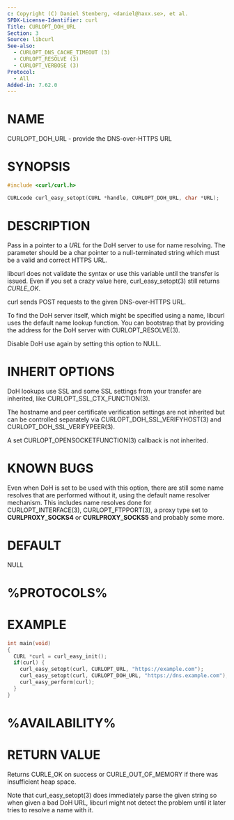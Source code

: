 ```yaml
---
c: Copyright (C) Daniel Stenberg, <daniel@haxx.se>, et al.
SPDX-License-Identifier: curl
Title: CURLOPT_DOH_URL
Section: 3
Source: libcurl
See-also:
  - CURLOPT_DNS_CACHE_TIMEOUT (3)
  - CURLOPT_RESOLVE (3)
  - CURLOPT_VERBOSE (3)
Protocol:
  - All
Added-in: 7.62.0
---
```


# NAME

CURLOPT_DOH_URL - provide the DNS-over-HTTPS URL

# SYNOPSIS

~~~c
#include <curl/curl.h>

CURLcode curl_easy_setopt(CURL *handle, CURLOPT_DOH_URL, char *URL);
~~~

# DESCRIPTION

Pass in a pointer to a *URL* for the DoH server to use for name resolving. The
parameter should be a char pointer to a null-terminated string which must be a
valid and correct HTTPS URL.

libcurl does not validate the syntax or use this variable until the transfer
is issued. Even if you set a crazy value here, curl_easy_setopt(3) still
returns *CURLE_OK*.

curl sends POST requests to the given DNS-over-HTTPS URL.

To find the DoH server itself, which might be specified using a name, libcurl
uses the default name lookup function. You can bootstrap that by providing the
address for the DoH server with CURLOPT_RESOLVE(3).

Disable DoH use again by setting this option to NULL.

# INHERIT OPTIONS

DoH lookups use SSL and some SSL settings from your transfer are inherited,
like CURLOPT_SSL_CTX_FUNCTION(3).

The hostname and peer certificate verification settings are not inherited but
can be controlled separately via CURLOPT_DOH_SSL_VERIFYHOST(3) and
CURLOPT_DOH_SSL_VERIFYPEER(3).

A set CURLOPT_OPENSOCKETFUNCTION(3) callback is not inherited.

# KNOWN BUGS

Even when DoH is set to be used with this option, there are still some name
resolves that are performed without it, using the default name resolver
mechanism. This includes name resolves done for CURLOPT_INTERFACE(3),
CURLOPT_FTPPORT(3), a proxy type set to **CURLPROXY_SOCKS4** or
**CURLPROXY_SOCKS5** and probably some more.

# DEFAULT

NULL

# %PROTOCOLS%

# EXAMPLE

~~~c
int main(void)
{
  CURL *curl = curl_easy_init();
  if(curl) {
    curl_easy_setopt(curl, CURLOPT_URL, "https://example.com");
    curl_easy_setopt(curl, CURLOPT_DOH_URL, "https://dns.example.com");
    curl_easy_perform(curl);
  }
}
~~~

# %AVAILABILITY%

# RETURN VALUE

Returns CURLE_OK on success or CURLE_OUT_OF_MEMORY if there was insufficient
heap space.

Note that curl_easy_setopt(3) does immediately parse the given string so
when given a bad DoH URL, libcurl might not detect the problem until it later
tries to resolve a name with it.
